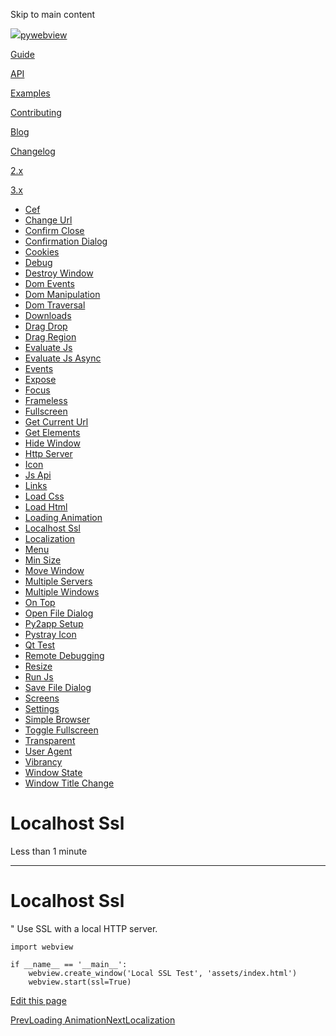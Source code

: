 Skip to main content

[![](..\\..\\..\\logo-no-text.png)pywebview](/)

[Guide](/guide/)

[API](/api/)

[Examples](/examples/)

[Contributing](/contributing/)

[Blog](/blog/)

[Changelog](/changelog)

[2.x](https://pywebview.flowrl.com/2.4)

[3.x](https://pywebview.flowrl.com/3.7)

[](https://github.com/r0x0r/pywebview)

  * [Cef](/examples/cef)
  * [Change Url](/examples/change_url)
  * [Confirm Close](/examples/confirm_close)
  * [Confirmation Dialog](/examples/confirmation_dialog)
  * [Cookies](/examples/cookies)
  * [Debug](/examples/debug)
  * [Destroy Window](/examples/destroy_window)
  * [Dom Events](/examples/dom_events)
  * [Dom Manipulation](/examples/dom_manipulation)
  * [Dom Traversal](/examples/dom_traversal)
  * [Downloads](/examples/downloads)
  * [Drag Drop](/examples/drag_drop)
  * [Drag Region](/examples/drag_region)
  * [Evaluate Js](/examples/evaluate_js)
  * [Evaluate Js Async](/examples/evaluate_js_async)
  * [Events](/examples/events)
  * [Expose](/examples/expose)
  * [Focus](/examples/focus)
  * [Frameless](/examples/frameless)
  * [Fullscreen](/examples/fullscreen)
  * [Get Current Url](/examples/get_current_url)
  * [Get Elements](/examples/get_elements)
  * [Hide Window](/examples/hide_window)
  * [Http Server](/examples/http_server)
  * [Icon](/examples/icon)
  * [Js Api](/examples/js_api)
  * [Links](/examples/links)
  * [Load Css](/examples/load_css)
  * [Load Html](/examples/load_html)
  * [Loading Animation](/examples/loading_animation)
  * [Localhost Ssl](/examples/localhost_ssl)
  * [Localization](/examples/localization)
  * [Menu](/examples/menu)
  * [Min Size](/examples/min_size)
  * [Move Window](/examples/move_window)
  * [Multiple Servers](/examples/multiple_servers)
  * [Multiple Windows](/examples/multiple_windows)
  * [On Top](/examples/on_top)
  * [Open File Dialog](/examples/open_file_dialog)
  * [Py2app Setup](/examples/py2app_setup)
  * [Pystray Icon](/examples/pystray_icon)
  * [Qt Test](/examples/qt_test)
  * [Remote Debugging](/examples/remote_debugging)
  * [Resize](/examples/resize)
  * [Run Js](/examples/run_js)
  * [Save File Dialog](/examples/save_file_dialog)
  * [Screens](/examples/screens)
  * [Settings](/examples/settings)
  * [Simple Browser](/examples/simple_browser)
  * [Toggle Fullscreen](/examples/toggle_fullscreen)
  * [Transparent](/examples/transparent)
  * [User Agent](/examples/user_agent)
  * [Vibrancy](/examples/vibrancy)
  * [Window State](/examples/window_state)
  * [Window Title Change](/examples/window_title_change)



# Localhost Ssl

Less than 1 minute

* * *

# Localhost Ssl

" Use SSL with a local HTTP server.
    
    
    import webview
    
    if __name__ == '__main__':
        webview.create_window('Local SSL Test', 'assets/index.html')
        webview.start(ssl=True)

[Edit this page](https://github.com/r0x0r/pywebview/edit/docs/docs/examples/localhost_ssl.md)

[PrevLoading Animation](/examples/loading_animation)[NextLocalization](/examples/localization)
